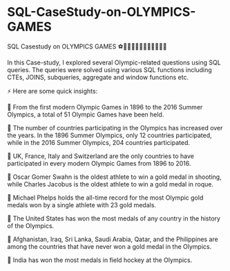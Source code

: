 # SQL-CaseStudy-on-OLYMPICS-GAMES
SQL Casestudy on OLYMPICS GAMES ⚽🏸🏑🏹🏌🏻️🏊🏻🏄🏻🚴🏻

In this Case-study, I explored several Olympic-related questions using SQL queries. The queries were solved using various SQL functions including CTEs, JOINS, subqueries, aggregate and window functions etc.

⚡ Here are some quick insights:

📌 From the first modern Olympic Games in 1896 to the 2016 Summer Olympics, a total of 51 Olympic Games have been held.

📌 The number of countries participating in the Olympics has increased over the years. In the 1896 Summer Olympics, only 12 countries participated, while in the 2016 Summer Olympics, 204 countries participated.

📌 UK, France, Italy and Switzerland are the only countries to have participated in every modern Olympic Games from 1896 to 2016.

📌 Oscar Gomer Swahn is the oldest athlete to win a gold medal in shooting, while Charles Jacobus is the oldest athlete to win a gold medal in roque.

📌 Michael Phelps holds the all-time record for the most Olympic gold medals won by a single athlete with 23 gold medals.

📌 The United States has won the most medals of any country in the history of the Olympics.

📌 Afghanistan, Iraq, Sri Lanka, Saudi Arabia, Qatar, and the Philippines are among the countries that have never won a gold medal in the Olympics.

📌 India has won the most medals in field hockey at the Olympics.
